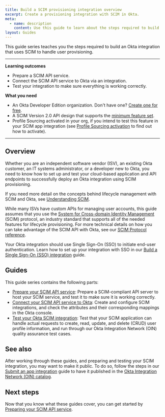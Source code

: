 ```yaml
---
title: Build a SCIM provisioning integration overview
excerpt: Create a provisioning integration with SCIM in Okta.
meta:
  - name: description
    content: Use this guide to learn about the steps required to build an Okta integration that uses SCIM to handle user provisioning.
layout: Guides
---
```


This guide series teaches you the steps required to build an Okta integration that uses SCIM to handle user provisioning.

---

**Learning outcomes**

* Prepare a SCIM API service.
* Connect the SCIM API service to Okta via an integration.
* Test your integration to make sure everything is working correctly.

**What you need**

* An Okta Developer Edition organization. Don't have one? [Create one for free](https://developer.okta.com/signup).
* A SCIM Version 2.0 API design that supports the [minimum feature set](/docs/guides/scim-provisioning-integration-prepare/main/#features).
* Profile Sourcing activated in your org, if you intend to test this feature in your SCIM app integration (see [Profile Sourcing activation](/docs/guides/scim-provisioning-integration-test/main/#profile-sourcing-activation) to find out how to activate).

---

## Overview

Whether you are an independent software vendor (ISV), an existing Okta customer, an IT systems administrator, or a developer new to Okta, you need to know how to set up and test your cloud-based application and API endpoints to successfully deploy an Okta integration using SCIM provisioning.

If you need more detail on the concepts behind lifecycle management with SCIM and Okta, see [Understanding SCIM](/docs/concepts/scim/).

While many ISVs have custom APIs for managing user accounts, this guide assumes that you use the [System for Cross-domain Identity Management](http://www.simplecloud.info) (SCIM) protocol, an industry standard that supports all of the needed features for lifecycle provisioning. For more technical details on how you can take advantage of the SCIM API with Okta, see our [SCIM Protocol reference](/docs/reference/scim/).

Your Okta integration should use Single Sign-On (SSO) to initiate end-user authentication. Learn how to set up your integration with SSO in our [Build a Single Sign-On (SSO) integration](/docs/guides/build-sso-integration/) guide.

## Guides

This guide series contains the following parts:

* [Prepare your SCIM API service](/docs/guides/scim-provisioning-integration-prepare/): Prepare a SCIM-compliant API server to host your SCIM service, and test it to make sure it is working correctly.
* [Connect your SCIM API service to Okta](/docs/guides/scim-provisioning-integration-connect/): Create and configure SCIM integrations, and check the attributes and their corresponding mappings in the Okta console.
* [Test your Okta SCIM integration](/docs/guides/scim-provisioning-integration-test/): Test that your SCIM application can handle actual requests to create, read, update, and delete (CRUD) user profile information, and run through our Okta Integration Network (OIN) quality assurance test cases.

## See also

After working through these guides, and preparing and testing your SCIM integration, you may want to make it public. To do so, follow the steps in our [Submit an app integration](/docs/guides/submit-app) guide to have it published in the [Okta Integration Network (OIN) catalog](https://www.okta.com/integrations/).

## Next steps

Now that you know what these guides cover, you can get started by [Preparing your SCIM API service](/docs/guides/scim-provisioning-integration-prepare/).